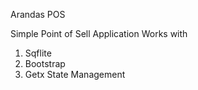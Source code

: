 Arandas POS

Simple Point of Sell Application Works with

1. Sqflite
2. Bootstrap
3. Getx State Management